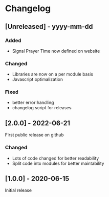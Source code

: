 # Changelog

## [Unreleased] - yyyy-mm-dd

### Added
- Signal Prayer Time now defined on website

### Changed
- Libraries are now on a per module basis
- Javascript optimalization

### Fixed
- better error handling
- changelog script for releases

## [2.0.0] - 2022-06-21

First public release on github

### Changed

- Lots of code changed for better readability
- Split code into modules for better maintability

## [1.0.0] - 2020-06-15

Initial release
